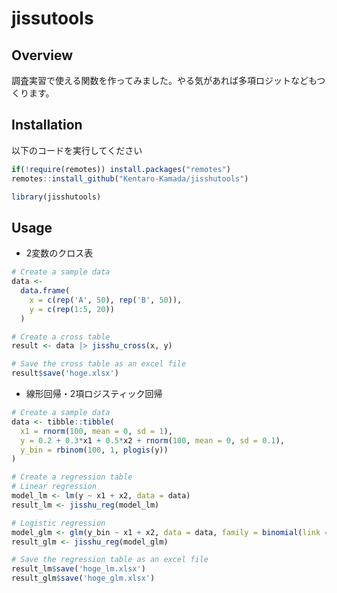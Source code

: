 # jissutools

<!-- README.md is generated from README.qmd. Please edit that file -->

## Overview

調査実習で使える関数を作ってみました。やる気があれば多項ロジットなどもつくります。

## Installation

以下のコードを実行してください

``` r
if(!require(remotes)) install.packages("remotes")
remotes::install_github("Kentaro-Kamada/jisshutools")

library(jisshutools)
```

## Usage

- 2変数のクロス表

``` r
# Create a sample data
data <-
  data.frame(
    x = c(rep('A', 50), rep('B', 50)),
    y = c(rep(1:5, 20))
  )

# Create a cross table
result <- data |> jisshu_cross(x, y)

# Save the cross table as an excel file
result$save('hoge.xlsx')
```

- 線形回帰・2項ロジスティック回帰

``` r
# Create a sample data
data <- tibble::tibble(
  x1 = rnorm(100, mean = 0, sd = 1),
  y = 0.2 + 0.3*x1 + 0.5*x2 + rnorm(100, mean = 0, sd = 0.1),
  y_bin = rbinom(100, 1, plogis(y))
)

# Create a regression table
# Linear regression
model_lm <- lm(y ~ x1 + x2, data = data)
result_lm <- jisshu_reg(model_lm)

# Logistic regression
model_glm <- glm(y_bin ~ x1 + x2, data = data, family = binomial(link = 'logit'))
result_glm <- jisshu_reg(model_glm)

# Save the regression table as an excel file
result_lm$save('hoge_lm.xlsx')
result_glm$save('hoge_glm.xlsx')
```
